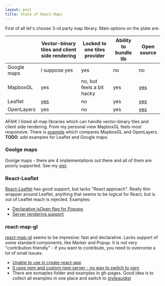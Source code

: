 ```yaml
---
layout: post
title: State of React Maps
---
```


First of all let's choose 3-rd party map library. Main options on the plate are:

|             | Vector-binary tiles and client side rendering       | Locked to one tiles provider | Ability to bundle lib | Open source                                     |
|-------------|------------------------------------------------------|------------------------------|-----------------------|-------------------------------------------------|
| Google maps | I suppose yes                                        | yes                          | no                    | no                                              |
| MapboxGL    | yes                                                  | no, but feels a bit hacky    | yes                   | [yes](https://github.com/mapbox/mapbox-gl-js)   |
| Leaflet     | [yes](https://github.com/Leaflet/Leaflet.VectorGrid) | no                           | yes                   | [yes](https://github.com/Leaflet/Leaflet)       |
| OpenLayers  | yes                                                  | no                           | yes                   | [yes](https://github.com/openlayers/openlayers) |

AFAIK I listed all map libraries which can handle vector-binary tiles and client side rendering. From my personal view MapboxGL feels most responsive. There is [example](https://osm2vectortiles.tileserver.com/#v3/mapboxgl) which compares MapboxGL and OpenLayers. **TODO**: add examples for Leaflet and Google maps.


### Goolge maps

Goolge maps - there are 4 implementations out there and all of them are poorly supported. See my [gist](https://gist.github.com/stereobooster/13a26188d4ad5382bc6da9ffe76ce3e1#file-1-react-google-maps-md).

### React-Leaflet

[React-Leaflet](https://github.com/PaulLeCam/react-leaflet) has good support, but lacks "React approach". Really thin wrapper around Leaflet, anything that seems to be logical for React, but is out of Leaflet reach is rejected. Examples:

- [Declarative isOpen flag for Popups](https://github.com/PaulLeCam/react-leaflet/issues/317)
- [Server rendering support](https://github.com/PaulLeCam/react-leaflet/issues/45)

### react-map-gl

[react-map-gl](https://github.com/uber/react-map-gl) seems to be impresive: fast and declarative. Lacks support of some standard components, like Marker and Popup. It is not very "contribution friendly" - if you want to contribute, you need to overcome a lot of small issues:

- [Unable to use in create-react-app](https://github.com/uber/react-map-gl/issues/176)
- [It uses npm and custom npm server - no way to switch to yarn](https://github.com/yarnpkg/yarn/issues/521#issuecomment-297545407)
- There are exmaples folder and examples in gh-pages. Good idea is to collect all examples in one place and switch to [styleguidist](http://react-styleguidist.js.org/)
